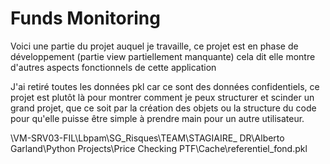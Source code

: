 # Funds Monitoring

Voici une partie du projet auquel je travaille, ce projet est en phase de développement (partie view partiellement manquante) cela dit elle montre d'autres aspects fonctionnels de cette application

J'ai retiré toutes les données pkl car ce sont des données confidentiels, ce projet est plutôt là pour montrer comment je peux structurer et scinder un grand projet, que ce soit par la création des objets ou la structure du code 
pour qu'elle puisse être simple à prendre main pour un autre utilisateur.

\\VM-SRV03-FIL\Lbpam\SG_Risques\TEAM\STAGIAIRE_ DR\Alberto Garland\Python Projects\Price Checking PTF\Cache\referentiel_fond.pkl
